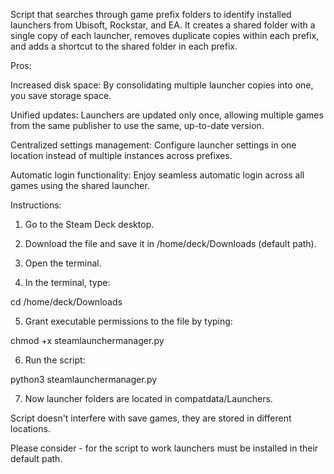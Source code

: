 Script that searches through game prefix folders to identify installed launchers from Ubisoft, Rockstar, and EA. It creates a shared folder with a single copy of each launcher, removes duplicate copies within each prefix, and adds a shortcut to the shared folder in each prefix.

Pros:

Increased disk space: By consolidating multiple launcher copies into one, you save storage space.

Unified updates: Launchers are updated only once, allowing multiple games from the same publisher to use the same, up-to-date version.

Centralized settings management: Configure launcher settings in one location instead of multiple instances across prefixes.

Automatic login functionality: Enjoy seamless automatic login across all games using the shared launcher.

Instructions:

1. Go to the Steam Deck desktop.

2. Download the file and save it in /home/deck/Downloads (default path).

3. Open the terminal.

4. In the terminal, type:

cd /home/deck/Downloads

5. Grant executable permissions to the file by typing:

chmod +x steamlaunchermanager.py

6. Run the script:

python3 steamlaunchermanager.py

7. Now launcher folders are located in compatdata/Launchers.

Script doesn't interfere with save games, they are stored in different locations.

Please consider - for the script to work launchers must be installed in their default path.
